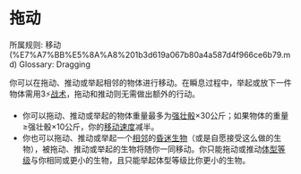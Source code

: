 # 拖动

所属规则: 移动 (%E7%A7%BB%E5%8A%A8%201b3d619a067b80a4a587d4f966ce6b79.md)
Glossary: Dragging

你可以在拖动、推动或举起相邻的物体进行移动。在瞬息过程中，举起或放下一件物体需用3⚡️[战术](%E6%88%98%E6%9C%AF%E8%A1%8C%E5%8A%A8%201b3d619a067b8051b6eaffd160aee01c.md)，拖动和推动则无需做出额外的行动。

- 你可以拖动、推动或举起的物体重量最多为[强壮骰](%E5%BC%BA%E5%A3%AE%E9%AA%B0%201b3d619a067b806094ebcc0abdf4ba13.md)×30公斤；如果物体的重量≥强壮骰×10公斤，你的[移动速度](%E7%A7%BB%E5%8A%A8%E9%80%9F%E5%BA%A6%201b3d619a067b809a974ac608bbb4fb54.md)减半。
- 你也可以拖动、推动或举起一个[相邻](%E7%9B%B8%E9%82%BB%201b3d619a067b80d2b1c3cebda0c3ed6f.md)的[昏迷](%E6%98%8F%E8%BF%B7%201b4d619a067b80c58d9effaf207db6c8.md)[生物](%E7%94%9F%E7%89%A9%201b3d619a067b80d0bbe1d113bf20ff1f.md)（或是自愿接受这么做的生物），被拖动、推动或举起的生物将随你一同移动。你只能拖动或推动[体型等级](%E4%BD%93%E5%9E%8B%E7%AD%89%E7%BA%A7%201b3d619a067b8055a0e9c2d747e0d1ab.md)与你相同或更小的生物，且只能举起体型等级比你更小的生物。